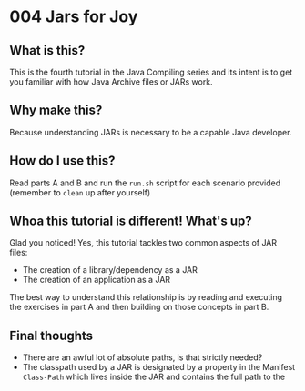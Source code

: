 # 004 Jars for Joy

## What is this?

This is the fourth tutorial in the Java Compiling series and its intent is to get you familiar with how Java Archive files or JARs work. 

## Why make this?

Because understanding JARs is necessary to be a capable Java developer.

## How do I use this?

Read parts A and B and run the `run.sh` script for each scenario provided (remember to `clean` up after yourself)

## Whoa this tutorial is different! What's up?

Glad you noticed! Yes, this tutorial tackles two common aspects of JAR files: 
- The creation of a library/dependency as a JAR 
- The creation of an application as a JAR

The best way to understand this relationship is by reading and executing the exercises in part A and then building on those concepts in part B.

## Final thoughts

- There are an awful lot of absolute paths, is that strictly needed?
- The classpath used by a JAR is designated by a property in the Manifest `Class-Path` which lives inside the JAR and contains the full path to the   